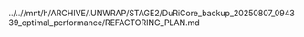 ../..//mnt/h/ARCHIVE/.UNWRAP/STAGE2/DuRiCore_backup_20250807_094339_optimal_performance/REFACTORING_PLAN.md